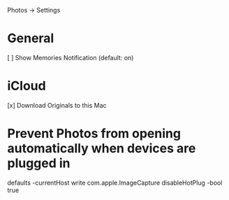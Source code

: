 Photos -> Settings
# General
[ ] Show Memories Notification (default: on)

# iCloud
[x] Download Originals to this Mac

# Prevent Photos from opening automatically when devices are plugged in
defaults -currentHost write com.apple.ImageCapture disableHotPlug -bool true